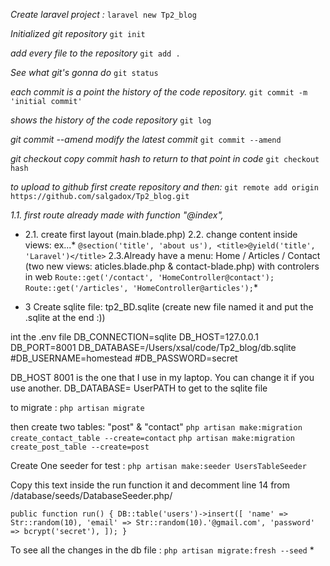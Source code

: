 
*Create laravel project :* 
`laravel new Tp2_blog`

*Initialized git repository* 
`git init` 

*add every file to the repository* 
`git add .` 

*See what git's gonna do*
`git status`

*each commit is a point the history of the code repository.*
`git commit -m 'initial commit'`

*shows the history of the code repository* 
`git log`

*git commit --amend modify the latest commit*
`git commit --amend`

*git checkout copy commit hash to return to that point in code*
`git checkout hash`

*to upload to github first create repository and then:*
`git remote add origin https://github.com/salgadox/Tp2_blog.git`

*1.1. first route already made with function "@index",*


* 	2.1. create first layout (main.blade.php)
	2.2. change content inside views: ex...* 
	`@section('title', 'about us'), <title>@yield('title', 'Laravel')</title>`
	2.3.Already have a menu:  Home / Articles / Contact (two new views: aticles.blade.php & contact-blade.php) with controlers in web
	`Route::get('/contact', 'HomeController@contact');
	Route::get('/articles', 'HomeController@articles');`*

* 3 
Create sqlite file: tp2_BD.sqlite (create new file named it and put the .sqlite at the end :)) 

int the .env file
DB_CONNECTION=sqlite
DB_HOST=127.0.0.1
DB_PORT=8001
DB_DATABASE=/Users/xsal/code/Tp2_blog/db.sqlite
#DB_USERNAME=homestead
#DB_PASSWORD=secret

DB_HOST 8001 is the one that I use in my laptop. You can change it if you use another. 
DB_DATABASE= UserPATH to get to the sqlite file

to migrate : 
`php artisan migrate`

then create two tables: "post" & "contact" 
`php artisan make:migration create_contact_table --create=contact`
`php artisan make:migration create_post_table --create=post`

Create One seeder for test : 
`php artisan make:seeder UsersTableSeeder`

Copy this text inside the run function it and decomment line 14 from /database/seeds/DatabaseSeeder.php/

`public function run()
    {
          DB::table('users')->insert([
            'name' => Str::random(10),
            'email' => Str::random(10).'@gmail.com',
            'password' => bcrypt('secret'),
        ]);
    }`

To see all the changes in the db file : 
`php artisan migrate:fresh --seed`
*



